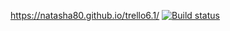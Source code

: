 https://natasha80.github.io/trello6.1/
[![Build status](https://ci.appveyor.com/api/projects/status/put1ua0bvpxffa64?svg=true)](https://ci.appveyor.com/project/natasha80/trello6-1)
